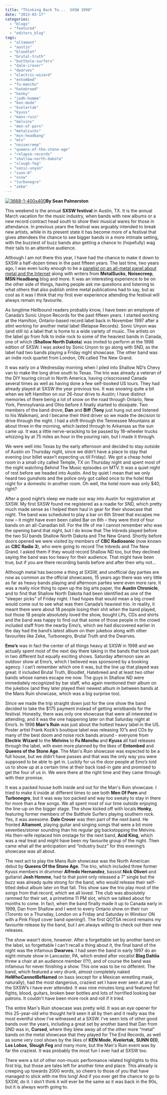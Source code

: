 ```yaml
---
title: "Thinking Back To...  SXSW 1998"
date: "2013-03-17"
categories: 
  - "blogs"
  - "featured"
  - "editors_blog"
tags: 
  - "altamont"
  - "austin"
  - "bloodlet"
  - "brutal-truth"
  - "butthole-surfers"
  - "dale-crover"
  - "dwarves"
  - "electric-wizard"
  - "entombed"
  - "fu-manchu"
  - "hatebreed"
  - "honky"
  - "jodh-homme"
  - "ken-mode"
  - "kvelertak"
  - "kyuss"
  - "mans-ruin"
  - "melvins"
  - "men-of-porn"
  - "metalsucks"
  - "msn-headbang"
  - "mtv"
  - "noisecreep"
  - "queens-of-the-stone-age"
  - "relapse-records"
  - "shallow-north-dakota"
  - "slough-feg"
  - "sonic-unyon"
  - "sunn-0"
  - "sxsw"
  - "turbonegro"
  - "zeke"
---
```


[![3668-1-400x400](http://www.hellbound.ca/wp-content/uploads/2013/03/3668-1-400x400.jpg)](http://www.hellbound.ca/wp-content/uploads/2013/03/3668-1-400x400.jpg)**By Sean Palmerston**

This weekend is the annual **SXSW festival** in Austin, TX. It is the annual March vacation for the music industry, when bands with new albums or a new record contract head south to show their musical wares for those in attendance. In previous years the festival was arguably intended to break new artists, while in its present state it has become more of a festival that gives attendees the chance to see bigger bands in a more intimate setting, with the buzziest of buzz bands also getting a chance to (hopefully) wag their tails to an attentive audience.

Although I am not there this year, I have had the chance to make it down to SXSW a half-dozen times in the past fifteen years. The last time, two years ago, I was even lucky enough to be a [panelist on an all-metal panel about metal and the Internet](http://schedule.sxsw.com/2011/events/event_MP7775) along with writers from **MetalSucks**, **Noisecreep**, **MSN Headbang** blog and more. It was an interesting experience to be on the other side of things, having people ask me questions and listening to what others that also publish online metal publications had to say, but as cool as it was I think that my first ever experience attending the festival will always remain my favourite.

As longtime Hellbound readers probably know, I have been an employee of Canada’s Sonic Unyon Records for the past fifteen years. I started working at the Hamilton, Ontario-based record label back in November 1997 after a stint working for another metal label (Relapse Records). Sonic Unyon was (and still is) a label that is home to a wide variety of music. The artists on the label go from folk to indie rock to some of the heaviest bands in Canada, one of which (**Shallow North Dakota**) was invited to perform at the 1998 edition of SXSW. I was asked by Sonic Unyon to go along with SND, as the label had two bands playing a Friday night showcase. The other band was an indie rock quartet from London, ON called The New Grand.

It was early on a Wednesday morning when I piled into Shallow ND’s Chevy van to make the long drive south to Texas. The trio was already a veteran of the DIY touring circuit in North America, having crisscrossed Canada several times as well as having done a few self-booked US tours. They had already played at SXSW the year previous too. It was snowing quite a bit when we left Hamilton on our 26-hour drive to Austin; I have distinct memories of there being a lot of snow on the road through Ontario, New York, Pennsylvania and Ohio before it finally started to dissipate. Two members of the band drove, **Dan** and **Biff** (**Tony** just hung out and listened to his Walkman), and I became their third driver so we made the decision to drive through the night. I had a shift through the Tennessee Mountains at about three in the morning, which lasted through to Arkansas as the sun came up. It was a little nerve-wracking to be passed by 18-wheeler trucks whizzing by at 75 miles an hour in the pouring rain, but I made it through.

We were well into Texas by the early afternoon and decided to stay outside of Austin on Thursday night, since we didn’t have a place to stay that evening (our billet wasn’t expecting us till Friday). We got a cheap hotel room in a small city called Temple, TX on Thursday night and spent most of the night watching Behind The Music episodes on MTV. It was a quiet night of rest before we headed into Austin. And by quiet I mean that we only heard two gunshots and the police only got called once to the hotel that night for a domestic in another room. Oh well, the hotel room was only $40, right?

After a good night’s sleep we made our way into Austin for registration at SXSW. My first SXSW found me registered as a roadie for SND, which pretty much made sense as I helped them haul in gear for their showcase that night. The band was scheduled to play a bar on 6th Street that escapes me now – it might have even been called Bar on 6th – they were third of four bands on an all-Canadian bill. For the life of me I cannot remember who was the opening band that night, but I do know that The Inbreds played before the two SU bands Shallow North Dakota and The New Grand. Shortly before doors opened we were visited by members of **CBC Radiosonic** (now known as **CBC Radio 3**), who were going to record The Inbreds and The New Grand. I asked them if they would record Shallow ND too, but they declined saying the band was too heavy for their audience. That might have been true, but if you are there recording bands before and after then why not…

Although metal has become a thing at SXSW, and unofficial day parties are now as common as the official showcases, 15 years ago there was very little as far as heavy bands playing and afternoon parties were even more rare. It was a really nice thing to open up the big arts paper, the **Austin Chronicle**, and to find that Shallow North Dakota had been identified as one of the “sleeper picks” of Friday night. I had hopes that would mean a big crowd would come out to see what was then Canada’s heaviest trio. In reality, it meant there were about 18 people losing their shit when the band played, but those 18 people absolutely loved the show, bought LPs, CDs and shirts and the band was happy to find out that some of those people in the crowd included staff from the nearby Emo’s, which we had discovered earlier in the day had the band’s latest album on their jukebox along with other favourites like Zeke, Turbonegro, Brutal Truth and the Dwarves.

**Emo’s** was in fact the center of all things heavy at SXSW in 1998 and we actually spent most of the next day there taking in the bands that took part in two different but equally exciting shows. Saturday afternoon saw an outdoor show at Emo’s, which I believed was sponsored by a booking agency. I can’t remember which one it was, but the line up that played was great: it included Brutal Truth, Bloodlet, Hatebreed and at least two other bands whose names escape me now. The guys in Shallow ND were immediately recognized by bar staff, who again mentioned their album on the jukebox (and they later played their newest album in between bands at the Mans Ruin showcase, which was a big surprise too).

Since we made the trip straight down just for the one show the band decided to take the $175 payment instead of getting wristbands for the festival. Honestly, there was only one showcase that were all interested in attending, and it was the one happening later on that Saturday night at Emo’s. In 1998 **Man's Ruin** was just about the hottest heavy label in the US. Poster artist Frank Kozik’s boutique label was releasing 10”s and CDs by many of the best doom and noise rock bands around - everyone from **Electric Wizard** to the **Melvins** to **Fu Manchu** and **Kyuss** all had releases through the label, with even more planned by the likes of **Entombed** and **Queens of the Stone Age**. The Man's Ruin showcase was expected to be a full house, but we didn’t have passes and that was the only way you were supposed to be able to get in. Luckily for us the door people at Emo’s told us to show up at a certain time at their back load-in gate and promised to get the four of us in. We were there at the right time and they came through with their promise.

It was a packed house both inside and out for the Man's Ruin showcase. I tried to make it inside at different times to see both **Men Of Porn** and **Turbonegro**, but it was way too packed and way too sweaty to stay in there for more than a few songs. We all spent most of our time outside enjoying the line-up on the bigger stage. The show kicked off with locals **Honky**, featuring former members of the Butthole Surfers playing southern rock. Yes, it was awesome. **Dale Crover** was then part of the next band. He fronted **Altamont**, playing guitar and singing songs that were a bit more seventies/stoner sounding than his regular gig backstopping the Melvins. His then-wife replaced him onstage for the next band, **Acid King**, which was a real treat and might have been my favourite group of the night. Then came what all the anticipation and “industry buzz” for this evening’s showcase was all about.

The next act to play the Mans Ruin showcase was the North American debut by **Queens Of the Stone Age**. The trio, which included three former Kyuss members in drummer **Alfredo Hernandez**, bassist **Nick Oliveri** and guitarist **Josh Homme**, had to that point only released a 7” single but the buzz was already quite strong for the band, who would release their self-titled debut album later on that fall. This show saw the trio play most of the songs from that record, which we all loved. The club was absolutely rammed for their set, a primetime 11 PM slot, which we talked about for months to come. In fact, when the band finally made it up to Canada early in 1999, Dan from Shallow and I went to every Ontario show on their run (Toronto on a Thursday, London on a Friday and Saturday in Windsor ON with a Pink Floyd cover band opening!). The first QOTSA record remains my favourite release by the band, but I am always willing to check out their new releases.

The show wasn’t done, however. After a forgettable set by another band on the label, so forgettable I can’t recall a thing about it, the final band of the night was the infamous **Dwarves**. I had seen the band in early 1997 do an eight-minute show in Lancaster, PA, which ended after vocalist **Blag Dahlia** threw a chair at an audience member (!?!), and of course the band was infamous for never finishing a show. This one was to be no different. The band, which featured a very drunk, almost completely naked **HeWhoCannotBeNamed** on bass (except for a Mexican wrestling mask, naturally), had the most dangerous, craziest set I have ever seen at any of the SXSW’s I have ever attended. It was nine minutes long and featured fist fights, blood, guitars, broken beer bottles and lots of horrified looking bar patrons. It couldn’t have been more rock and roll if it tried.

The entire Man's Ruin showcase was pretty wild. It was an eye opener for this 25-year-old who thought he’d seen it all by then and it really was the most eventful show I’ve witnessed at a SXSW. I’ve seen lots of other good bands over the years, including a great set by another band that Dan from SND was in, **Cursed**, where they blew away all of the other more “metal” bands on the metal showcase that they played for The End Records, as well as some very cool shows by the likes of **KEN Mode**, **Kvelertak**, **SUNN 0)))**, **Los Lobos**, **Slough Feg** and many more, but the Man's Ruin event was by far the craziest. It was probably the most fun I ever had at SXSW too.

There were a lot of other non-music performance related highlights to this first trip, but those are tales left for another time and place. This already is creeping up towards 2000 words, so cheers to those of you that have managed to stick with me this long! And if you ever get the chance to go to SXSW, do it. I don’t think it will ever be the same as it was back in the 90s, but it is always worth going to.

